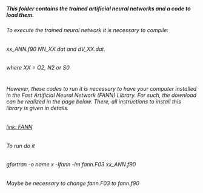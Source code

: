 ##### This folder contains the trained artificial neural networks and a code to load them.
###
###### To execute the trained neural network it is necessary to compile:
###### xx_ANN.f90 NN_XX.dat and dV_XX.dat.
###### where XX = O2, N2 or S0
#
###### However, these codes to run it is necessary to have your computer installed in the Fast Artificial Neural Network (FANN) Library. For such, the download can be realized in the page below. There, all instructions to install this library is given in details.

###### [link: FANN](http://leenissen.dk/fann/wp/)

###### To run do it

###### *gfortran -o name.x -lfann -lm  fann.F03  xx_ANN.f90*

###### Maybe be necessary to change fann.F03 to fann.f90
